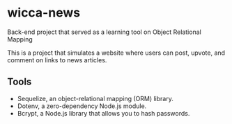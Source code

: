 # wicca-news
Back-end project that served as a learning tool on Object Relational Mapping

This is a project that simulates a website  where users can post, upvote, and comment on links to news articles. 

## Tools
* Sequelize, an object-relational mapping (ORM) library.
* Dotenv, a zero-dependency Node.js module. 
* Bcrypt, a Node.js library that allows you to hash passwords. 